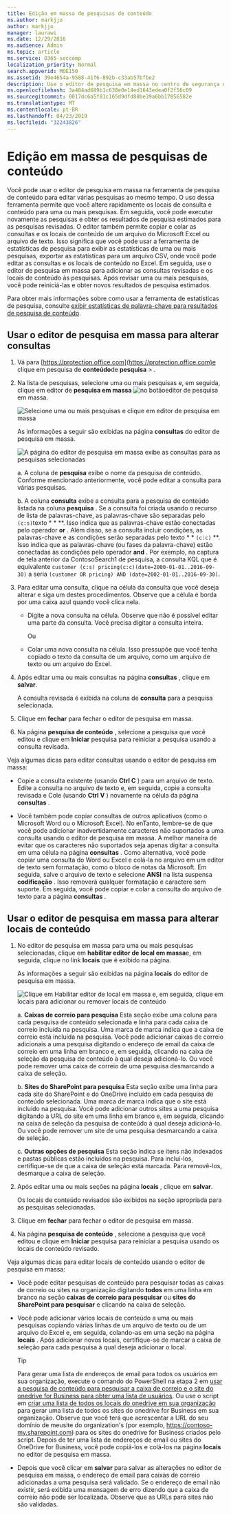 ```yaml
---
title: Edição em massa de pesquisas de conteúdo
ms.author: markjjo
author: markjjo
manager: laurawi
ms.date: 12/29/2016
ms.audience: Admin
ms.topic: article
ms.service: O365-seccomp
localization_priority: Normal
search.appverid: MOE150
ms.assetid: 39e4654a-9588-41f6-892b-c33ab57bfbe2
description: Use o editor de pesquisa em massa no centro de segurança e conformidade no Office 365 ou no Microsoft 365 para alterar rapidamente os locais de consulta e conteúdo para uma ou mais pesquisas de conteúdo.
ms.openlocfilehash: 3a484ad689b1c638e0e14ed1643edea0f2f56c09
ms.sourcegitcommit: 0017dc6a5f81c165d9dfd88be39a6bb17856582e
ms.translationtype: MT
ms.contentlocale: pt-BR
ms.lasthandoff: 04/23/2019
ms.locfileid: "32243826"
---
```

# <a name="bulk-edit-content-searches"></a>Edição em massa de pesquisas de conteúdo

Você pode usar o editor de pesquisa em massa na ferramenta de pesquisa de conteúdo para editar várias pesquisas ao mesmo tempo. O uso dessa ferramenta permite que você altere rapidamente os locais de consulta e conteúdo para uma ou mais pesquisas. Em seguida, você pode executar novamente as pesquisas e obter os resultados de pesquisa estimados para as pesquisas revisadas. O editor também permite copiar e colar as consultas e os locais de conteúdo de um arquivo do Microsoft Excel ou arquivo de texto. Isso significa que você pode usar a ferramenta de estatísticas de pesquisa para exibir as estatísticas de uma ou mais pesquisas, exportar as estatísticas para um arquivo CSV, onde você pode editar as consultas e os locais de conteúdo no Excel. Em seguida, use o editor de pesquisa em massa para adicionar as consultas revisadas e os locais de conteúdo às pesquisas. Após revisar uma ou mais pesquisas, você pode reiniciá-las e obter novos resultados de pesquisa estimados.
  
Para obter mais informações sobre como usar a ferramenta de estatísticas de pesquisa, consulte [exibir estatísticas de palavra-chave para resultados de pesquisa de conteúdo](view-keyword-statistics-for-content-search.md).
  
## <a name="use-the-bulk-search-editor-to-change-queries"></a>Usar o editor de pesquisa em massa para alterar consultas

1. Vá para [https://protection.office.com](https://protection.office.com)e clique em pesquisa de **conteúdo**de **pesquisa** \> .
    
2. Na lista de pesquisas, selecione uma ou mais pesquisas e, em seguida, clique em editor de **pesquisa em massa** ![no botão](media/1ddb3d18-2f00-4a7b-98a6-817ca5ec7014.png)editor de pesquisa em massa.
    
    ![Selecione uma ou mais pesquisas e clique em editor de pesquisa em massa](media/600c9716-89a2-4451-b111-fa7cfaad2006.png)
  
    As informações a seguir são exibidas na página **consultas** do editor de pesquisa em massa. 
    
    ![A página do editor de pesquisa em massa exibe as consultas para as pesquisas selecionadas](media/189659af-cc78-4479-b0bc-a93decad2f6c.png)
  
    a. A coluna de **pesquisa** exibe o nome da pesquisa de conteúdo. Conforme mencionado anteriormente, você pode editar a consulta para várias pesquisas. 
    
    b. A coluna **consulta** exibe a consulta para a pesquisa de conteúdo listada na coluna **pesquisa** . Se a consulta foi criada usando o recurso de lista de palavras-chave, as palavras-chave são separadas pelo `(c:s)`texto * * **. Isso indica que as palavras-chave estão conectadas pelo operador **or** . Além disso, se a consulta incluir condições, as palavras-chave e as condições serão separadas pelo texto * * `(c:c)` **. Isso indica que as palavras-chave (ou fases da palavra-chave) estão conectadas às condições pelo operador **and** . Por exemplo, na captura de tela anterior da ContosoSearch1 de pesquisa, a consulta KQL que é equivalente `customer (c:s) pricing(c:c)(date=2000-01-01..2016-09-30)` a seria `(customer OR pricing) AND (date=2002-01-01..2016-09-30)`.
    
3. Para editar uma consulta, clique na célula da consulta que você deseja alterar e siga um destes procedimentos. Observe que a célula é borda por uma caixa azul quando você clica nela.
    
   - Digite a nova consulta na célula. Observe que não é possível editar uma parte da consulta. Você precisa digitar a consulta inteira.
    
      Ou
    
    - Colar uma nova consulta na célula. Isso pressupõe que você tenha copiado o texto da consulta de um arquivo, como um arquivo de texto ou um arquivo do Excel.
    
4. Após editar uma ou mais consultas na página **consultas** , clique em **salvar**.
    
    A consulta revisada é exibida na coluna de **consulta** para a pesquisa selecionada. 
    
5. Clique em **fechar** para fechar o editor de pesquisa em massa. 
    
6. Na página **pesquisa de conteúdo** , selecione a pesquisa que você editou e clique em **Iniciar** pesquisa para reiniciar a pesquisa usando a consulta revisada. 
    
Veja algumas dicas para editar consultas usando o editor de pesquisa em massa:
  
- Copie a consulta existente (usando **Ctrl C** ) para um arquivo de texto. Edite a consulta no arquivo de texto e, em seguida, copie a consulta revisada e Cole (usando **Ctrl V** ) novamente na célula da página **consultas** . 
    
- Você também pode copiar consultas de outros aplicativos (como o Microsoft Word ou o Microsoft Excel). No enTanto, lembre-se de que você pode adicionar inadvertidamente caracteres não suportados a uma consulta usando o editor de pesquisa em massa. A melhor maneira de evitar que os caracteres não suportados seja apenas digitar a consulta em uma célula na página **consultas** . Como alternativa, você pode copiar uma consulta do Word ou Excel e colá-la no arquivo em um editor de texto sem formatação, como o bloco de notas da Microsoft. Em seguida, salve o arquivo de texto e selecione **ANSI** na lista suspensa **codificação** . Isso removerá qualquer formatação e caractere sem suporte. Em seguida, você pode copiar e colar a consulta do arquivo de texto para a página **consultas** . 
    
  
## <a name="use-the-bulk-search-editor-to-change-content-locations"></a>Usar o editor de pesquisa em massa para alterar locais de conteúdo

1. No editor de pesquisa em massa para uma ou mais pesquisas selecionadas, clique em **habilitar editor de local em massa**e, em seguida, clique no link **locais** que é exibido na página. 
    
    As informações a seguir são exibidas na página **locais** do editor de pesquisa em massa. 
    
    ![Clique em Habilitar editor de local em massa e, em seguida, clique em locais para adicionar ou remover locais de conteúdo](media/a5a468ce-bd63-4c53-bc37-ff64cf769e59.png)
  
    a. **Caixas de correio para pesquisa** Esta seção exibe uma coluna para cada pesquisa de conteúdo selecionada e linha para cada caixa de correio incluída na pesquisa. Uma marca de marca indica que a caixa de correio está incluída na pesquisa. Você pode adicionar caixas de correio adicionais a uma pesquisa digitando o endereço de email da caixa de correio em uma linha em branco e, em seguida, clicando na caixa de seleção da pesquisa de conteúdo à qual deseja adicioná-lo. Ou você pode remover uma caixa de correio de uma pesquisa desmarcando a caixa de seleção.
    
    b. **Sites do SharePoint para pesquisa** Esta seção exibe uma linha para cada site do SharePoint e do OneDrive incluído em cada pesquisa de conteúdo selecionada. Uma marca de marca indica que o site está incluído na pesquisa. Você pode adicionar outros sites a uma pesquisa digitando a URL do site em uma linha em branco e, em seguida, clicando na caixa de seleção da pesquisa de conteúdo à qual deseja adicioná-lo. Ou você pode remover um site de uma pesquisa desmarcando a caixa de seleção.
    
    c. **Outras opções de pesquisa** Esta seção indica se itens não indexados e pastas públicas estão incluídos na pesquisa. Para incluí-los, certifique-se de que a caixa de seleção está marcada. Para removê-los, desmarque a caixa de seleção.
    
2. Após editar uma ou mais seções na página **locais** , clique em **salvar**.
    
    Os locais de conteúdo revisados são exibidos na seção apropriada para as pesquisas selecionadas.
    
3. Clique em **fechar** para fechar o editor de pesquisa em massa. 
    
4. Na página **pesquisa de conteúdo** , selecione a pesquisa que você editou e clique em **Iniciar** pesquisa para reiniciar a pesquisa usando os locais de conteúdo revisado. 
    
Veja algumas dicas para editar locais de conteúdo usando o editor de pesquisa em massa:
  
- Você pode editar pesquisas de conteúdo para pesquisar todas as caixas de correio ou sites na organização digitando **todos** em uma linha em branco na seção **caixas de correio para pesquisar** ou **sites do SharePoint para pesquisar** e clicando na caixa de seleção. 
    
- Você pode adicionar vários locais de conteúdo a uma ou mais pesquisas copiando várias linhas de um arquivo de texto ou de um arquivo do Excel e, em seguida, colando-as em uma seção na página **locais** . Após adicionar novos locais, certifique-se de marcar a caixa de seleção para cada pesquisa à qual deseja adicionar o local. 
    
    > [!TIP]
    > Para gerar uma lista de endereços de email para todos os usuários em sua organização, execute o comando do PowerShell na etapa 2 em [usar a pesquisa de conteúdo para pesquisar a caixa de correio e o site do onedrive for Business para obter uma lista de usuários](search-the-mailbox-and-onedrive-for-business-for-a-list-of-users.md#step2). Ou use o script em [criar uma lista de todos os locais do onedrive em sua organização](https://support.office.com/article/8e200cb2-c768-49cb-88ec-53493e8ad80a) para gerar uma lista de todos os sites do onedrive for Business em sua organização. Observe que você terá que acrescentar a URL do seu domínio de meusite do organization's (por exemplo, https://contoso-my.sharepoint.com) para os sites do onedrive for Business criados pelo script. Depois de ter uma lista de endereços de email ou sites do OneDrive for Business, você pode copiá-los e colá-los na página **locais** no editor de pesquisa em massa. 
  
- Depois que você clicar em **salvar** para salvar as alterações no editor de pesquisa em massa, o endereço de email para caixas de correio adicionadas a uma pesquisa será validado. Se o endereço de email não existir, será exibida uma mensagem de erro dizendo que a caixa de correio não pode ser localizada. Observe que as URLs para sites não são validadas. 
  

